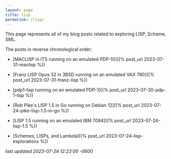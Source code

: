 ```yaml
---
layout: page
title: lisp
permalink: /lisp/
---
```

This page represents all of my blog posts related to exploring LISP, Scheme, SML.

<!--more-->

The posts in reverse chronological order:


* [MACLISP in ITS running on an emulated PDP-10]({% post_url 2023-07-31-maclisp %})

* [Franz LISP Opus 32 in 3BSD running on an emulated VAX 780]({% post_url 2023-07-31-franz-lisp %})

* [pdp1-lisp running on an emulated PDP-1]({% post_url 2023-07-30-pdp-1-lisp %})

* [Rob Pike's LISP 1.5 in Go running on Debian 12]({% post_url 2023-07-24-pike-lisp-1.5-in-go %})

* [LISP 1.5 running on an emulated IBM 7094]({% post_url 2023-07-24-lisp-1.5 %})

* [Schemes, LISPs, and Lambda]({% post_url 2023-07-24-lisp-explorations %})

*last updated 2023-07-24 12:23:00 -0600*
